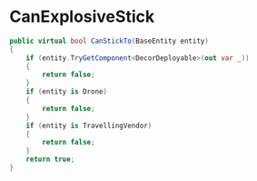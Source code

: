 <Badge type="danger" text="Carbon Compatible"/><Badge type="warning" text="Oxide Compatible"/>
# CanExplosiveStick
```csharp
public virtual bool CanStickTo(BaseEntity entity)
{
	if (entity.TryGetComponent<DecorDeployable>(out var _))
	{
		return false;
	}
	if (entity is Drone)
	{
		return false;
	}
	if (entity is TravellingVendor)
	{
		return false;
	}
	return true;
}

```
